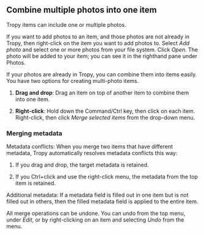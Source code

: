 ## Combine multiple photos into one item

Tropy items can include one or multiple photos.

If you want to add photos to an item, and those photos are not already in Tropy, then right-click on the item you want to add photos to. Select *Add photo* and select one or more photos from your file system. Click *Open*. The photo will be added to your item; you can see it in the righthand pane under Photos.

If your photos are already in Tropy, you can combine them into items easily. You have two options for creating multi-photo items.

1. **Drag and drop**: Drag an item on top of another item to combine them into one item.

2. **Right-click**: Hold down the Command/Ctrl key, then click on each item. Right-click, then click *Merge selected items* from the drop-down menu.



### Merging metadata

Metadata conflicts: When you merge two items that have different metadata, Tropy automatically resolves metadata conflicts this way:

1. If you drag and drop, the target metadata is retained.

2. If you Ctrl+click and use the right-click menu, the metadata from the top item is retained.

Additional metadata: If a metadata field is filled out in one item but is not filled out in others, then the filled metadata field is applied to the entire item.

All merge operations can be undone. You can undo from the top menu, under *Edit*, or by right-clicking on an item and selecting *Undo* from the menu.

  


